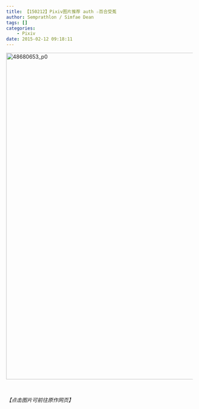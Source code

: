 ```yaml
---
title: 【150212】Pixiv图片推荐 auth ☆百合受菟
author: Semprathlon / Simfae Dean
tags: []
categories:
	- Pixiv
date: 2015-02-12 09:18:11
---
```

<a href="http://www.pixiv.net/member_illust.php?mode=medium&amp;illust_id=48680653"><img class="alignnone size-large wp-image-30" src="__ASSETS_HOST_NAME__/2015/02/48680653_p0-725x1024.jpg" alt="48680653_p0" width="625" height="883" /></a>

&nbsp;

<em>【点击图片可前往原作网页】</em>
